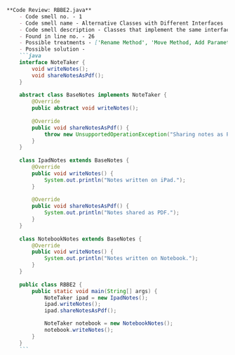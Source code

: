 ```markdown
**Code Review: RBBE2.java**
    - Code smell no. - 1
    - Code smell name - Alternative Classes with Different Interfaces
    - Code smell description - Classes that implement the same interface expose methods that behave differently, leading to inconsistency.
    - Found in line no. - 26
    - Possible treatments - ['Rename Method', 'Move Method, Add Parameter & Parameterize Method', 'Extract Superclass']
    - Possible solution - 
    ```java
    interface NoteTaker {
        void writeNotes();
        void shareNotesAsPdf();
    }
    
    abstract class BaseNotes implements NoteTaker {
        @Override
        public abstract void writeNotes();
        
        @Override
        public void shareNotesAsPdf() {
            throw new UnsupportedOperationException("Sharing notes as PDF is not supported.");
        }
    }
    
    class IpadNotes extends BaseNotes {
        @Override
        public void writeNotes() {
            System.out.println("Notes written on iPad.");
        }
        
        @Override
        public void shareNotesAsPdf() {
            System.out.println("Notes shared as PDF.");
        }
    }
    
    class NotebookNotes extends BaseNotes {
        @Override
        public void writeNotes() {
            System.out.println("Notes written on Notebook.");
        }
    }
    
    public class RBBE2 {
        public static void main(String[] args) {
            NoteTaker ipad = new IpadNotes();
            ipad.writeNotes();
            ipad.shareNotesAsPdf();

            NoteTaker notebook = new NotebookNotes();
            notebook.writeNotes();
        }
    }
    ```
```